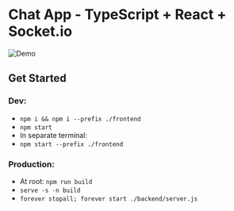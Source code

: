 # Chat App - TypeScript + React + Socket.io

![Demo](./demo.png)

## Get Started

### Dev:
- ```npm i && npm i --prefix ./frontend```
- ```npm start```
- In separate terminal:
- ```npm start --prefix ./frontend```

### Production:
- At root: ```npm run build```
- ```serve -s -n build```
- ```forever stopall; forever start ./backend/server.js```

